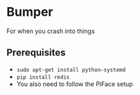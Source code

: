 # Bumper

For when you crash into things

## Prerequisites

- `sudo apt-get install python-systemd`
- `pip install redis`
- You also need to follow the PiFace setup